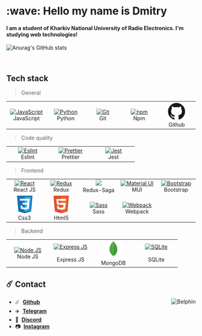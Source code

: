 <h1 align="left">:wave: Hello my name is Dmitry</h1>

<h4 align="left">I am a student of Kharkiv National University of Radio Electronics. I'm studying web technologies!</h4>

![Anurag's GitHub stats](https://github-readme-stats.vercel.app/api?username=Belphin&show_icons=true&theme=react)

<br>

<h2 align="left" id="Belphin-stack">Tech stack</h2>

> General

<table width='100%'>
  <tr>
    <td align="center" width="100">
      <a href="#Belphin-stack">
        <img src="https://upload.wikimedia.org/wikipedia/commons/thumb/9/99/Unofficial_JavaScript_logo_2.svg/1024px-Unofficial_JavaScript_logo_2.svg.png" width="48" height="48" alt="JavaScript" />
      </a>
      <br>JavaScript
		</td>
    <td align="center" width="100">
      <a href="#Belphin-stack">
        <img src="https://upload.wikimedia.org/wikipedia/commons/thumb/c/c3/Python-logo-notext.svg/121px-Python-logo-notext.svg.png" width="48" height="48" alt="Python" />
      </a>
      <br>Python
		</td>
    <td align="center" width="100">
      <a href="#Belphin-stack" >
        <img src="https://upload.wikimedia.org/wikipedia/commons/thumb/3/3f/Git_icon.svg/1200px-Git_icon.svg.png" width="48" height="48" alt="Git" />
      </a>
      <br>Git
		</td>
    <td align="center" width="100"> 
      <a href="#Belphin-stack" >
        <img src="https://brandeps.com/icon-download/N/Npm-icon-vector-05.svg" width="48" height="48" alt="npm" />
      </a>
      <br>Npm
    </td>
     <td align="center" width="100"> 
      <a href="#Belphin-stack" >
        <img src="https://github.com/devicons/devicon/blob/master/icons/github/github-original.svg" width="48" height="48" alt="github" />
      </a>
      <br>Github
    </td>
  </tr> 
</table>

> Code quality

<table width='100%'>
  <tr>
     <td align="center" width="100">
      <a href="#Belphin-stack">
        <img src="https://brandeps.com/icon-download/E/Eslint-icon-vector-02.svg" width="48" height="48" alt="Eslint" />
      </a>
      <br>Eslint
    </td>
    <td align="center" width="100">
      <a href="#Belphin-stack">
        <img src="https://brandeps.com/icon-download/P/Prettier-icon-vector-02.svg" width="48" height="48" alt="Prettier" />
      </a>
      <br>Prettier
		</td>
		<td align="center" width="100"> 
      <a href="#Belphin-stack" >
        <img src="https://brandeps.com/icon-download/J/Jest-icon-vector-02.svg" width="48" height="48" alt="Jest" />
      </a>
      <br>Jest
    </td>
  </tr> 
</table>

> Frontend

<table width='100%'>
  <tr>
    <td align="center" width="100">
      <a href="#Belphin-stack">
        <img src="https://brandlogos.net/wp-content/uploads/2020/09/react-logo.png" width="48" height="48" alt="React" />
      </a>
      <br>React JS
		</td>
      <td align="center" width="100"> 
      <a href="#Belphin-stack" >
        <img src="https://cdn.worldvectorlogo.com/logos/redux.svg" width="48" height="48" alt="Redux" />
      </a>
      <br>Redux
    </td>
		</td>
      <td align="center" width="100"> 
      <a href="#Belphin-stack" >
        <img src="https://redux-saga.js.org/img/Redux-Saga-Logo.png" width="48 alt="Redux-Saga" />
      </a>
      <br>Redux-Saga
    </td>
     <td align="center" width="100">
      <a href="#Belphin-stack">
        <img src="https://media.zeemly.com/zeemly/product/material-ui.png" width="48" height="48" alt="Material UI" />
      </a>
      <br>MUI
    </td>
   <td align="center" width="100">
      <a href="#Belphin-stack">
        <img src="https://cdn.worldvectorlogo.com/logos/bootstrap-4.svg" width="48" height="48" alt="Bootstrap" />
      </a>
      <br>Bootstrap
    </td>
  </tr> 
  <tr>
     <td align="center" width="100"> 
      <a href="#Belphin-stack" >
        <img src="https://github.com/devicons/devicon/blob/master/icons/css3/css3-original.svg" width="48" height="48" alt="css3" />
      </a>
      <br>Css3
    </td>
    <td align="center" width="100">
      <a href="#Belphin-stack">
        <img src="https://github.com/devicons/devicon/blob/master/icons/html5/html5-original.svg" width="48" height="48" alt="Html5" />
      </a>
      <br>Html5
    </td>
    <td align="center" width="100">
      <a href="#Belphin-stack">
        <img src="https://brandeps.com/icon-download/S/Sass-icon-vector-04.svg" width="48" height="48" alt="Sass" />
      </a>
      <br>Sass
    </td>
    <td align="center" width="100"> 
      <a href="#Belphin-stack" >
        <img src="https://brandeps.com/icon-download/W/Webpack-icon-vector-02.svg" width="48" height="48" alt="Webpack" />
      </a>
      <br>Webpack
    </td>
  </tr> 
</table>

> Backend

<table width='100%'>
  <tr>
    <td align="center" width="100"> 
      <a href="#Belphin-stack" >
        <img src="https://brandeps.com/icon-download/N/Nodejs-icon-vector-02.svg" width="48" height="48" alt="Node JS" />
      </a>
      <br>Node JS
    </td>
    <td align="center" width="100"> 
      <a href="#Belphin-stack" >
        <img src="https://upload.wikimedia.org/wikipedia/commons/thumb/6/64/Expressjs.png/220px-Expressjs.png" alt="Express JS" />
      </a>
      <br/>
      <br>Express JS
    </td>
		<td align="center" width="100">
      <a href="#Belphin-stack" >
        <img src="https://github.com/devicons/devicon/blob/master/icons/mongodb/mongodb-original.svg" width="48" height="48" alt="Mongo DB" />
      </a>
      <br>MongoDB
    </td>
		<td align="center" width="100">
      <a href="#Belphin-stack" >
        <img src="https://upload.wikimedia.org/wikipedia/commons/thumb/3/38/SQLite370.svg/220px-SQLite370.svg.png" alt="SQLite" />
      </a>
      <br/>
      <br>SQLite
    </td>
  </tr>
</table>

## :comet: Contact

<a href="#Belphin-title">
  <img align="right" src="https://github-readme-stats.vercel.app/api/top-langs?username=Belphin&show_icons=true&locale=en&layout=compact&theme=react" alt="Belphin" />
</a>

- :comet: &nbsp;**[Github](https://github.com/Belphin)**
- :airplane: &nbsp;**[Telegram](https://t.me/Compotec)**
- :robot: &nbsp;**[Discord](https://discord.com/users/359323545391857665)**
- :camera: &nbsp;**[Instagram](https://www.instagram.com/lukienchik/)**

<br>
